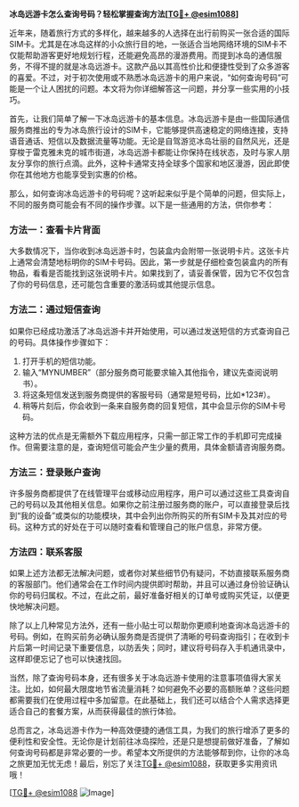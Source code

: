 **冰岛远游卡怎么查询号码？轻松掌握查询方法[[TG💪+ @esim1088](https://t.me/s/esim1088)]**

近年来，随着旅行方式的多样化，越来越多的人选择在出行前购买一张合适的国际SIM卡。尤其是在冰岛这样的小众旅行目的地，一张适合当地网络环境的SIM卡不仅能帮助游客更好地规划行程，还能避免高昂的漫游费用。而提到冰岛的通信服务，不得不提的就是冰岛远游卡。这款产品以其高性价比和便捷性受到了众多游客的喜爱。不过，对于初次使用或不熟悉冰岛远游卡的用户来说，“如何查询号码”可能是一个让人困扰的问题。本文将为你详细解答这一问题，并分享一些实用的小技巧。

首先，让我们简单了解一下冰岛远游卡的基本信息。冰岛远游卡是由一些国际通信服务商推出的专为冰岛旅行设计的SIM卡，它能够提供高速稳定的网络连接，支持语音通话、短信以及数据流量等功能。无论是自驾游览冰岛壮丽的自然风光，还是穿梭于雷克雅未克的城市街道，冰岛远游卡都能让你保持在线状态，及时与家人朋友分享你的旅行点滴。此外，这种卡通常支持全球多个国家和地区漫游，因此即使你在其他地方也能享受到实惠的价格。

那么，如何查询冰岛远游卡的号码呢？这听起来似乎是个简单的问题，但实际上，不同的服务商可能会有不同的操作步骤。以下是一些通用的方法，供你参考：

### 方法一：查看卡片背面

大多数情况下，当你收到冰岛远游卡时，包装盒内会附带一张说明卡片。这张卡片上通常会清楚地标明你的SIM卡号码。因此，第一步就是仔细检查包装盒内的所有物品，看看是否能找到这张说明卡片。如果找到了，请妥善保管，因为它不仅包含了你的号码信息，还可能包含重要的激活码或其他提示信息。

### 方法二：通过短信查询

如果你已经成功激活了冰岛远游卡并开始使用，可以通过发送短信的方式查询自己的号码。具体操作步骤如下：

1. 打开手机的短信功能。
2. 输入“MYNUMBER”（部分服务商可能要求输入其他指令，建议先查阅说明书）。
3. 将这条短信发送到服务商提供的客服号码（通常是短号码，比如*123#）。
4. 稍等片刻后，你会收到一条来自服务商的回复短信，其中会显示你的SIM卡号码。

这种方法的优点是无需额外下载应用程序，只需一部正常工作的手机即可完成操作。但需要注意的是，查询短信可能会产生少量的费用，具体金额请咨询服务商。

### 方法三：登录账户查询

许多服务商都提供了在线管理平台或移动应用程序，用户可以通过这些工具查询自己的号码以及其他相关信息。如果你之前注册过服务商的账户，可以直接登录后找到“我的设备”或类似的功能模块，其中会列出你所购买的所有SIM卡及其对应的号码。这种方式的好处在于可以随时查看和管理自己的账户信息，非常方便。

### 方法四：联系客服

如果上述方法都无法解决问题，或者你对某些细节仍有疑问，不妨直接联系服务商的客服部门。他们通常会在工作时间内提供即时帮助，并且可以通过身份验证确认你的号码归属权。不过，在此之前，最好准备好相关的订单号或购买凭证，以便更快地解决问题。

除了以上几种常见方法外，还有一些小贴士可以帮助你更顺利地查询冰岛远游卡的号码。例如，在购买前务必确认服务商是否提供了清晰的号码查询指引；在收到卡片后第一时间记录下重要信息，以防丢失；同时，建议将号码存入手机通讯录中，这样即便忘记了也可以快速找回。

当然，除了查询号码本身，还有很多关于冰岛远游卡使用的注意事项值得大家关注。比如，如何最大限度地节省流量消耗？如何避免不必要的高额账单？这些问题都需要我们在使用过程中多加留意。在此基础上，我们还可以结合个人需求选择更适合自己的套餐方案，从而获得最佳的旅行体验。

总而言之，冰岛远游卡作为一种高效便捷的通信工具，为我们的旅行增添了更多的便利性和安全性。无论你是计划前往冰岛探险，还是只是想提前做好准备，了解如何查询号码都是非常必要的一步。希望本文所提供的方法能够帮到你，让你的冰岛之旅更加无忧无虑！最后，别忘了关注[TG💪+ @esim1088](https://t.me/s/esim1088)，获取更多实用资讯哦！

[[TG💪+ @esim1088](https://t.me/s/esim1088) ![Image](https://i.postimg.cc/4NQfJmqS/Snipaste-2025-05-13-00-14-12.png)]